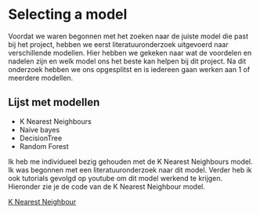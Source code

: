 # Selecting a model

Voordat we waren begonnen met het zoeken naar de juiste model die past bij het project, hebben we eerst literatuuronderzoek uitgevoerd naar verschillende modellen. Hier hebben we gekeken naar wat de voordelen en nadelen zijn en welk model ons het beste kan helpen bij dit project. Na dit onderzoek hebben we ons opgesplitst en is iedereen gaan werken aan 1 of meerdere modellen.

## Lijst met modellen

- K Nearest Neighbours
- Naive bayes
- DecisionTree
- Random Forest

Ik heb me individueel bezig gehouden met de K Nearest Neighbours model. Ik was begonnen met een literatuuronderzoek naar dit model. Verder heb ik ook tutorials gevolgd op youtube om dit model werkend te krijgen. Hieronder zie je de code van de K Nearest Neighbour model.

[K Nearest Neighbour]()
